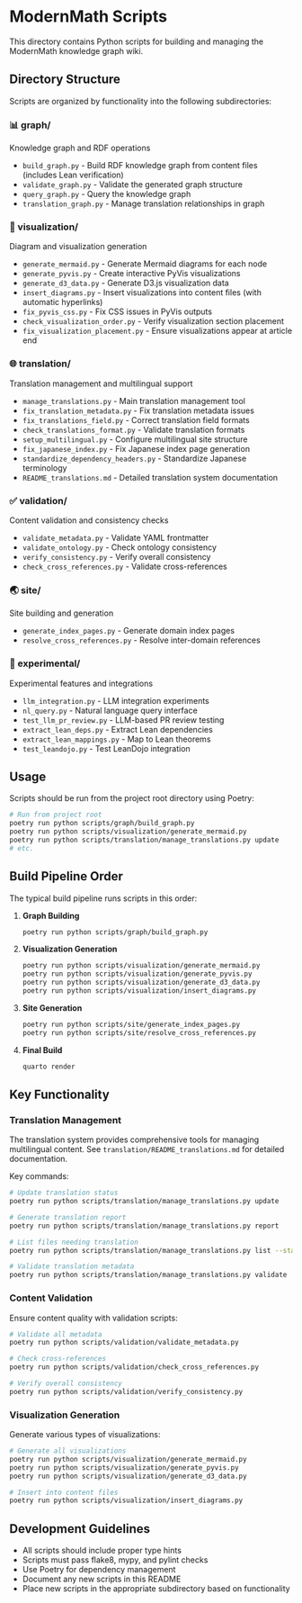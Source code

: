 # ModernMath Scripts

This directory contains Python scripts for building and managing the ModernMath knowledge graph wiki.

## Directory Structure

Scripts are organized by functionality into the following subdirectories:

### 📊 graph/

Knowledge graph and RDF operations

- `build_graph.py` - Build RDF knowledge graph from content files (includes Lean verification)
- `validate_graph.py` - Validate the generated graph structure
- `query_graph.py` - Query the knowledge graph
- `translation_graph.py` - Manage translation relationships in graph

### 🎨 visualization/

Diagram and visualization generation

- `generate_mermaid.py` - Generate Mermaid diagrams for each node
- `generate_pyvis.py` - Create interactive PyVis visualizations
- `generate_d3_data.py` - Generate D3.js visualization data
- `insert_diagrams.py` - Insert visualizations into content files (with automatic hyperlinks)
- `fix_pyvis_css.py` - Fix CSS issues in PyVis outputs
- `check_visualization_order.py` - Verify visualization section placement
- `fix_visualization_placement.py` - Ensure visualizations appear at article end

### 🌐 translation/

Translation management and multilingual support

- `manage_translations.py` - Main translation management tool
- `fix_translation_metadata.py` - Fix translation metadata issues
- `fix_translations_field.py` - Correct translation field formats
- `check_translations_format.py` - Validate translation formats
- `setup_multilingual.py` - Configure multilingual site structure
- `fix_japanese_index.py` - Fix Japanese index page generation
- `standardize_dependency_headers.py` - Standardize Japanese terminology
- `README_translations.md` - Detailed translation system documentation

### ✅ validation/

Content validation and consistency checks

- `validate_metadata.py` - Validate YAML frontmatter
- `validate_ontology.py` - Check ontology consistency
- `verify_consistency.py` - Verify overall consistency
- `check_cross_references.py` - Validate cross-references

### 🌏 site/

Site building and generation

- `generate_index_pages.py` - Generate domain index pages
- `resolve_cross_references.py` - Resolve inter-domain references

### 🧪 experimental/

Experimental features and integrations

- `llm_integration.py` - LLM integration experiments
- `nl_query.py` - Natural language query interface
- `test_llm_pr_review.py` - LLM-based PR review testing
- `extract_lean_deps.py` - Extract Lean dependencies
- `extract_lean_mappings.py` - Map to Lean theorems
- `test_leandojo.py` - Test LeanDojo integration

## Usage

Scripts should be run from the project root directory using Poetry:

```bash
# Run from project root
poetry run python scripts/graph/build_graph.py
poetry run python scripts/visualization/generate_mermaid.py
poetry run python scripts/translation/manage_translations.py update
# etc.
```

## Build Pipeline Order

The typical build pipeline runs scripts in this order:

1. **Graph Building**

   ```bash
   poetry run python scripts/graph/build_graph.py
   ```

2. **Visualization Generation**

   ```bash
   poetry run python scripts/visualization/generate_mermaid.py
   poetry run python scripts/visualization/generate_pyvis.py
   poetry run python scripts/visualization/generate_d3_data.py
   poetry run python scripts/visualization/insert_diagrams.py
   ```

3. **Site Generation**

   ```bash
   poetry run python scripts/site/generate_index_pages.py
   poetry run python scripts/site/resolve_cross_references.py
   ```

4. **Final Build**

   ```bash
   quarto render
   ```

## Key Functionality

### Translation Management

The translation system provides comprehensive tools for managing multilingual content. See `translation/README_translations.md` for detailed documentation.

Key commands:

```bash
# Update translation status
poetry run python scripts/translation/manage_translations.py update

# Generate translation report
poetry run python scripts/translation/manage_translations.py report

# List files needing translation
poetry run python scripts/translation/manage_translations.py list --status=not_started

# Validate translation metadata
poetry run python scripts/translation/manage_translations.py validate
```

### Content Validation

Ensure content quality with validation scripts:

```bash
# Validate all metadata
poetry run python scripts/validation/validate_metadata.py

# Check cross-references
poetry run python scripts/validation/check_cross_references.py

# Verify overall consistency
poetry run python scripts/validation/verify_consistency.py
```

### Visualization Generation

Generate various types of visualizations:

```bash
# Generate all visualizations
poetry run python scripts/visualization/generate_mermaid.py
poetry run python scripts/visualization/generate_pyvis.py
poetry run python scripts/visualization/generate_d3_data.py

# Insert into content files
poetry run python scripts/visualization/insert_diagrams.py
```

## Development Guidelines

- All scripts should include proper type hints
- Scripts must pass flake8, mypy, and pylint checks
- Use Poetry for dependency management
- Document any new scripts in this README
- Place new scripts in the appropriate subdirectory based on functionality
